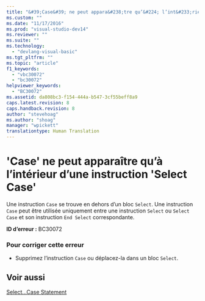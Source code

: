 ```yaml
---
title: "&#39;Case&#39; ne peut appara&#238;tre qu’&#224; l’int&#233;rieur d’une instruction &#39;Select Case&#39; | Microsoft Docs"
ms.custom: ""
ms.date: "11/17/2016"
ms.prod: "visual-studio-dev14"
ms.reviewer: ""
ms.suite: ""
ms.technology: 
  - "devlang-visual-basic"
ms.tgt_pltfrm: ""
ms.topic: "article"
f1_keywords: 
  - "vbc30072"
  - "bc30072"
helpviewer_keywords: 
  - "BC30072"
ms.assetid: da808bc3-f154-444a-b547-3cf55beff8a9
caps.latest.revision: 8
caps.handback.revision: 8
author: "stevehoag"
ms.author: "shoag"
manager: "wpickett"
translationtype: Human Translation
---
```

# &#39;Case&#39; ne peut appara&#238;tre qu’&#224; l’int&#233;rieur d’une instruction &#39;Select Case&#39;
Une instruction `Case` se trouve en dehors d’un bloc `Select`. Une instruction `Case` peut être utilisée uniquement entre une instruction `Select` ou `Select Case` et son instruction `End Select` correspondante.  
  
 **ID d’erreur :** BC30072  
  
### Pour corriger cette erreur  
  
-   Supprimez l’instruction `Case` ou déplacez\-la dans un bloc `Select`.  
  
## Voir aussi  
 [Select...Case Statement](../../visual-basic/language-reference/statements/select-case-statement.md)